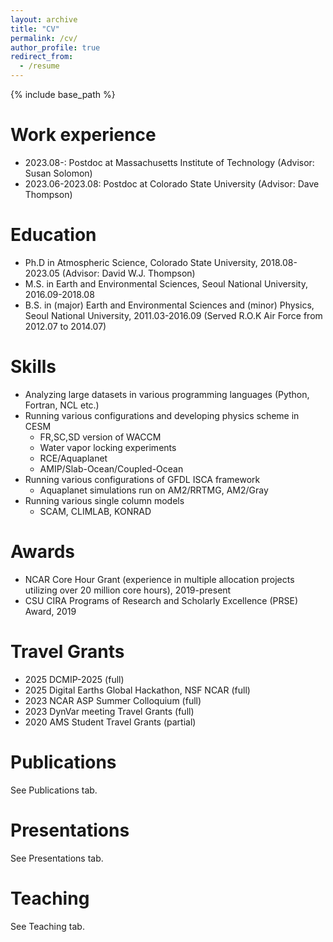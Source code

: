 ```yaml
---
layout: archive
title: "CV"
permalink: /cv/
author_profile: true
redirect_from:
  - /resume
---
```


{% include base_path %}

Work experience
======
* 2023.08-: Postdoc at Massachusetts Institute of Technology (Advisor: Susan Solomon)
* 2023.06-2023.08: Postdoc at Colorado State University (Advisor: Dave Thompson)

Education
======
* Ph.D in Atmospheric Science, Colorado State University, 2018.08-2023.05 (Advisor: David W.J. Thompson)
* M.S. in Earth and Environmental Sciences, Seoul National University, 2016.09-2018.08
* B.S. in (major) Earth and Environmental Sciences and (minor) Physics, Seoul National University, 2011.03-2016.09 (Served R.O.K Air Force from 2012.07 to 2014.07)
  
Skills
======
* Analyzing large datasets in various programming languages (Python, Fortran, NCL etc.)
* Running various configurations and developing physics scheme in CESM
  * FR,SC,SD version of WACCM
  * Water vapor locking experiments 
  * RCE/Aquaplanet
  * AMIP/Slab-Ocean/Coupled-Ocean
* Running various configurations of GFDL ISCA framework
  * Aquaplanet simulations run on AM2/RRTMG, AM2/Gray
* Running various single column models
  * SCAM, CLIMLAB, KONRAD

Awards
======
* NCAR Core Hour Grant (experience in multiple allocation projects utilizing over 20 million core hours), 2019-present
* CSU CIRA Programs of Research and Scholarly Excellence (PRSE) Award, 2019

Travel Grants
======
* 2025 DCMIP-2025 (full)
* 2025 Digital Earths Global Hackathon, NSF NCAR (full)
* 2023 NCAR ASP Summer Colloquium (full)
* 2023 DynVar meeting Travel Grants (full)
* 2020 AMS Student Travel Grants (partial)                                             

Publications
======
See Publications tab.
  
Presentations
======
See Presentations tab.
  
Teaching
======
See Teaching tab.
 
